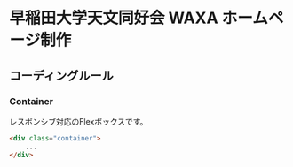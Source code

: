 # 早稲田大学天文同好会 WAXA ホームページ制作

## コーディングルール

### Container
レスポンシブ対応のFlexボックスです。
```html
<div class="container">
    ...
</div>
```

